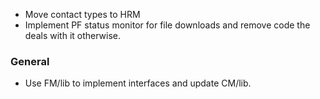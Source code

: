- Move contact types to HRM
- Implement PF status monitor for file downloads and remove code the deals with it otherwise.
### General
 - Use FM/lib to implement interfaces and update CM/lib.
